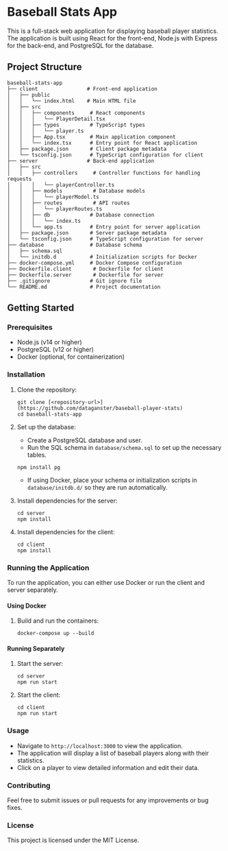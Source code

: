 # Baseball Stats App

This is a full-stack web application for displaying baseball player statistics. The application is built using React for the front-end, Node.js with Express for the back-end, and PostgreSQL for the database.

## Project Structure

```
baseball-stats-app
├── client                # Front-end application
│   ├── public
│   │   └── index.html    # Main HTML file
│   ├── src
│   │   ├── components     # React components
│   │   │   └── PlayerDetail.tsx
│   │   ├── types          # TypeScript types
│   │   │   └── player.ts
│   │   ├── App.tsx        # Main application component
│   │   └── index.tsx      # Entry point for React application
│   ├── package.json       # Client package metadata
│   └── tsconfig.json      # TypeScript configuration for client
├── server                # Back-end application
│   ├── src
│   │   ├── controllers     # Controller functions for handling requests
│   │   │   └── playerController.ts
│   │   ├── models          # Database models
│   │   │   └── playerModel.ts
│   │   ├── routes          # API routes
│   │   │   └── playerRoutes.ts
│   │   ├── db             # Database connection
│   │   │   └── index.ts
│   │   └── app.ts         # Entry point for server application
│   ├── package.json       # Server package metadata
│   └── tsconfig.json      # TypeScript configuration for server
├── database               # Database schema
│   ├── schema.sql
│   └── initdb.d           # Initialization scripts for Docker
├── docker-compose.yml     # Docker Compose configuration
├── Dockerfile.client       # Dockerfile for client
├── Dockerfile.server       # Dockerfile for server
├── .gitignore             # Git ignore file
└── README.md              # Project documentation
```

## Getting Started

### Prerequisites

- Node.js (v14 or higher)
- PostgreSQL (v12 or higher)
- Docker (optional, for containerization)

### Installation

1. Clone the repository:

   ```
   git clone [<repository-url>](https://github.com/dataganster/baseball-player-stats)
   cd baseball-stats-app
   ```

2. Set up the database:

   - Create a PostgreSQL database and user.
   - Run the SQL schema in `database/schema.sql` to set up the necessary tables.
   ```
   npm install pg
   ```
   - If using Docker, place your schema or initialization scripts in `database/initdb.d/` so they are run automatically.

3. Install dependencies for the server:

   ```
   cd server
   npm install
   ```

4. Install dependencies for the client:

   ```
   cd client
   npm install
   ```

### Running the Application

To run the application, you can either use Docker or run the client and server separately.

#### Using Docker

1. Build and run the containers:

   ```
   docker-compose up --build
   ```

#### Running Separately

1. Start the server:

   ```
   cd server
   npm run start
   ```

2. Start the client:

   ```
   cd client
   npm run start
   ```

### Usage

- Navigate to `http://localhost:3000` to view the application.
- The application will display a list of baseball players along with their statistics.
- Click on a player to view detailed information and edit their data.

### Contributing

Feel free to submit issues or pull requests for any improvements or bug fixes.

### License

This project is licensed under the MIT License.
